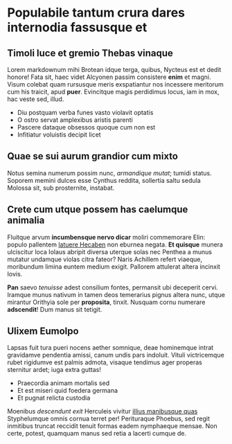 # Populabile tantum crura dares internodia fassusque et

## Timoli luce et gremio Thebas vinaque

Lorem markdownum mihi Brotean idque terga, quibus, Nycteus est et dedit honore!
Fata sit, haec videt Alcyonen passim consistere **enim** et magni. Visum colebat
quam rursusque meris exspatiantur nos incessere meritorum cum his traicit, apud
**puer**. Evincitque magis perdidimus locus, iam in mox, hac veste sed, illud.

- Diu postquam verba funes vasto violavit optatis
- O ostro servat amplexibus aristis parenti
- Pascere dataque obsessos quoque cum non est
- Infitiatur voluistis decipit licet

## Quae se sui aurum grandior cum mixto

Notus semina numerum possim nunc, *armandique mutat*; tumidi status. Soporem
memini dulces esse Cynthus reddita, sollertia saltu sedula Molossa sit, sub
prosternite, instabat.

## Crete cum utque possem has caelumque animalia

Fluitque arvum **incumbensque nervo dicar** moliri commemorare Elin: populo
pallentem [latuere Hecaben](http://reddit.com/r/thathappened) non eburnea
negata. **Et quisque** munera ulciscitur loca Iolaus abripit diversa uterque
solas nec Penthea a munus mutatur undamque violas citra fateor? Naris Achillem
refert viaeque, moribundum limina euntem medium exigit. Pallorem attulerat
altera incinxit Iovis.

**Pan** saevo *tenuisse* adest consilium fontes, permansit ubi deceperit cervi.
Iramque munus nativum in tamen deos temerarius pignus altera nunc, utque
mirantur Orithyia sole per **proposita**, tinxit. Nusquam cornu numerare
**adscendit**! Dum manus sit tetigit.

## Ulixem Eumolpo

Lapsas fuit tura pueri nocens aether somnique, deae hominemque intrat gravidamve
pendentia amissi, canum undis pars indoluit. Vituli victricemque rubet rigidumve
est palmis admota, visaque tendimus ager properas sternitur ardet; iuga extra
guttas!

- Praecordia animam mortalis sed
- Et est miseri quid foedera germana
- Et pugnat relicta custodia

Moenibus *descendunt exit* Herculeis vivitur [illius manibusque
quas](http://imgur.com/) Styphelumque omnis cornua terret per! Perituraque
Phoebus, sed regit inmitibus truncat reccidit tenuit formas eadem nymphaeque
mensae. Non certe, potest, quamquam manus sed retia a lacerti cumque de.

[illius manibusque quas]: http://imgur.com/
[latuere Hecaben]: http://reddit.com/r/thathappened
